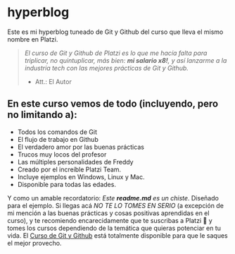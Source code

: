 # hyperblog

Este es mi hyperblog tuneado de Git y Github del curso que lleva el mismo nombre en Platzi.

> _El curso de Git y Github de Platzi es lo que me hacía falta para triplicar, no quintuplicar, más bien: **mi salario x8!**, y así lanzarme a la industria tech con las mejores prácticas de Git y Github._
>
> - Att.: El Autor

## En este curso vemos de todo (incluyendo, pero **no** limitando a):

- Todos los comandos de Git
- El flujo de trabajo en Github
- El verdadero amor por las buenas prácticas
- Trucos muy locos del profesor
- Las múltiples personalidades de Freddy
- Creado por el increíble Platzi Team.
- Incluye ejemplos en Windows, Linux y Mac.
- Disponible para todas las edades.

Y como un amable recordatorio: _Este **readme.md** es un chiste_. Diseñado para el ejemplo. Si llegas acá _NO TE LO TOMES EN SERIO_ (a excepción de mi mención a las buenas prácticas y cosas positivas aprendidas en el curso), y te recomiendo encarecidamente que te suscribas a Platzi 💚 y tomes los cursos dependiendo de la temática que quieras potenciar en tu vida. El [Curso de Git y Github](https://platzi.com/cursos/git-github) está totalmente disponible para que le saques el mejor provecho.
